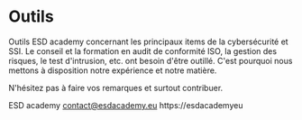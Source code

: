 # Outils
 Outils ESD academy concernant les principaux items de la cybersécurité et SSI.
 Le conseil et la formation en audit de conformité ISO, la gestion des risques, le test d'intrusion, etc. ont besoin d'être outillé.
 C'est pourquoi nous mettons à disposition notre expérience et notre matière.
 
 N'hésitez pas à faire vos remarques et surtout contribuer.
 
 ESD academy
 contact@esdacademy.eu
 https://esdacademyeu
 
 

